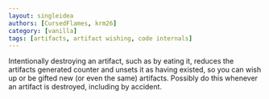 ```yaml
---
layout: singleidea
authors: [CursedFlames, krm26]
category: [vanilla]
tags: [artifacts, artifact wishing, code internals]
---
```

Intentionally destroying an artifact, such as by eating it, reduces the artifacts generated counter and unsets it as having existed, so you can wish up or be gifted new (or even the same) artifacts. Possibly do this whenever an artifact is destroyed, including by accident.
